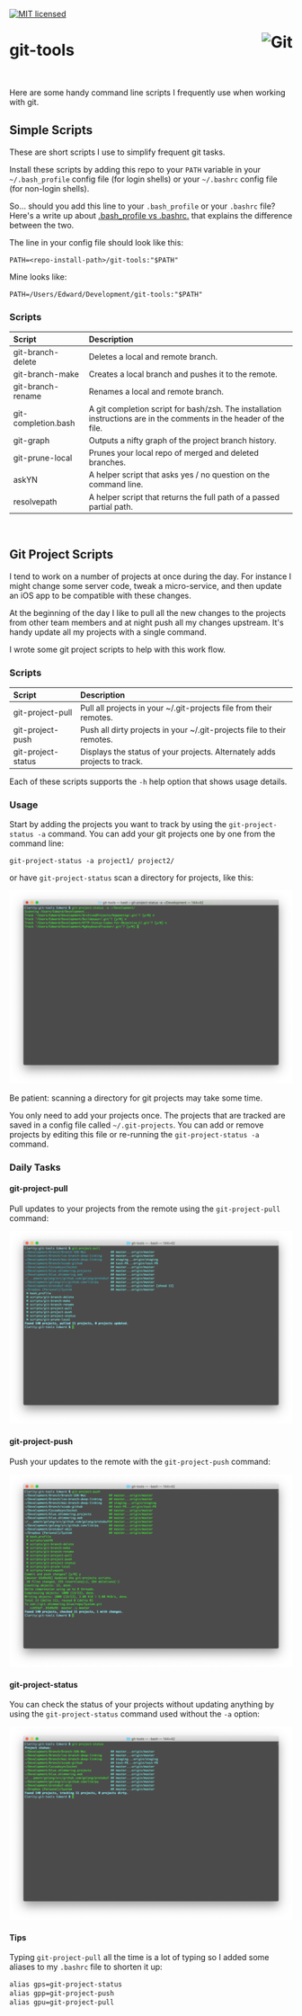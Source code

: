 [![MIT licensed](https://img.shields.io/badge/license-MIT-blue.svg)](https://raw.githubusercontent.com/hyperium/hyper/master/LICENSE)

<h1>
git-tools
<span style="position:relative;top:-0.5em;float:right">
<img alt="Git" style="height:2em;" src="https://git-scm.com/images/logo@2x.png">
</span>
</h1>
<br>

Here are some handy command line scripts I frequently use when working with git.


## Simple Scripts

These are short scripts I use to simplify frequent git tasks.

Install these scripts by adding this repo to your `PATH` variable in your `~/.bash_profile`
config file (for login shells) or your `~/.bashrc` config file (for non-login shells).

So... should you add this line to your `.bash_profile` or your `.bashrc` file?
Here's a write up about
[.bash_profile vs .bashrc.](http://www.joshstaiger.org/archives/2005/07/bash_profile_vs.html)
that explains the difference between the two.

The line in your config file should look like this:

```
PATH=<repo-install-path>/git-tools:"$PATH"
```

Mine looks like:

```
PATH=/Users/Edward/Development/git-tools:"$PATH"
```

### Scripts

| Script                | Description |
|:----------------------|:------------|
| git-branch-delete     | Deletes a local and remote branch. |
| git-branch-make       | Creates a local branch and pushes it to the remote. |
| git-branch-rename     | Renames a local and remote branch. |
| git-completion.bash   | A git completion script for bash/zsh. The installation instructions are in the comments in the header of the file. |
| git-graph             | Outputs a nifty graph of the project branch history. |
| git-prune-local       | Prunes your local repo of merged and deleted branches. |
| askYN                 | A helper script that asks yes / no question on the command line. |
| resolvepath           | A helper script that returns the full path of a passed partial path. |

<br>

## Git Project Scripts

I tend to work on a number of projects at once during the day. For instance I might change some server code, tweak a micro-service, and then update an iOS app to be compatible with these changes.

At the beginning of the day I like to pull all the new changes to the projects from other
team members and at night push all my changes upstream. It's handy update all my projects
with a single command.

I wrote some git project scripts to help with this work flow.

### Scripts

| Script                | Description |
|:----------------------|:------------|
| git-project-pull      | Pull all projects in your ~/.git-projects file from their remotes. |
| git-project-push      | Push all dirty projects in your ~/.git-projects file to their remotes. |
| git-project-status    | Displays the status of your projects. Alternately adds projects to track. |

Each of these scripts supports the `-h` help option that shows usage details.

### Usage

Start by adding the projects you want to track by using the `git-project-status -a`
command. You can add your git projects one by one from the command line:

```
git-project-status -a project1/ project2/
```

or have `git-project-status` scan a directory for projects, like this:

![git-project-status-example](images/git-project-status.png)

Be patient: scanning a directory for git projects may take some time.

You only need to add your projects once.  The projects that are tracked are saved in a
config file called `~/.git-projects`. You can add or remove projects by editing this file
or re-running the `git-project-status -a` command.

### Daily Tasks

#### git-project-pull

Pull updates to your projects from the remote using the `git-project-pull` command:

![git-project-pull-example](images/git-project-pull.png)

#### git-project-push

Push your updates to the remote with the `git-project-push` command:

![git-project-push-example](images/git-project-push.png)

#### git-project-status

You can check the status of your projects without updating anything by using the `git-project-status` command used without the `-a` option:

![git-project-status2-example](images/git-project-status2.png)

#### Tips

Typing `git-project-pull` all the time is a lot of typing so I added some aliases to my
`.bashrc` file to shorten it up:

```
alias gps=git-project-status
alias gpp=git-project-push
alias gpu=git-project-pull
```

